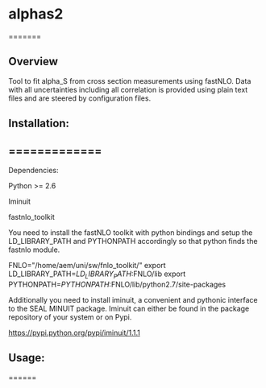 # alphas2
=======

## Overview


Tool to fit alpha_S from cross section measurements using fastNLO. Data with all
uncertainties including all correlation is provided using plain text files and are
steered by configuration files.




## Installation:
=============
------------
Dependencies:

Python >= 2.6

Iminuit

fastnlo_toolkit

You need to install the fastNLO toolkit with python bindings and setup the LD_LIBRARY_PATH
 and PYTHONPATH accordingly so that python finds the fastnlo module.

FNLO="/home/aem/uni/sw/fnlo_toolkit/"
export LD_LIBRARY_PATH=$LD_LIBRARY_PATH:$FNLO/lib
export PYTHONPATH=$PYTHONPATH:$FNLO/lib/python2.7/site-packages

Additionally you need to install iminuit, a convenient and pythonic interface to
the SEAL MINUIT package. Iminuit can either be found in the package repository of
your system or on Pypi.

https://pypi.python.org/pypi/iminuit/1.1.1

## Usage:
======

